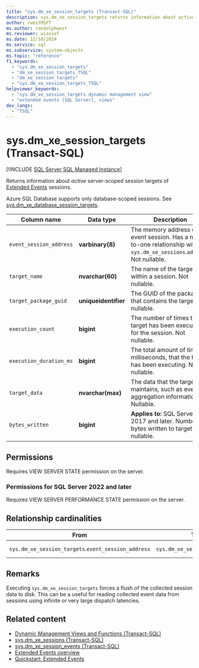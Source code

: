 ```yaml
---
title: "sys.dm_xe_session_targets (Transact-SQL)"
description: sys.dm_xe_session_targets returns information about active server-scoped session targets in extended events.
author: rwestMSFT
ms.author: randolphwest
ms.reviewer: wiassaf
ms.date: 12/10/2024
ms.service: sql
ms.subservice: system-objects
ms.topic: "reference"
f1_keywords:
  - "sys.dm_xe_session_targets"
  - "dm_xe_session_targets_TSQL"
  - "dm_xe_session_targets"
  - "sys.dm_xe_session_targets_TSQL"
helpviewer_keywords:
  - "sys.dm_xe_session_targets dynamic management view"
  - "extended events [SQL Server], views"
dev_langs:
  - "TSQL"
---
```

# sys.dm_xe_session_targets (Transact-SQL)
[!INCLUDE [SQL Server SQL Managed Instance](../../includes/applies-to-version/sql-asdbmi.md)]

Returns information about *active* server-scoped session targets of [Extended Events](../extended-events/extended-events.md) sessions.

Azure SQL Database supports only database-scoped sessions. See [sys.dm_xe_database_session_targets](sys-dm-xe-database-session-targets-azure-sql-database.md).

|Column name|Data type|Description|  
|-----------------|---------------|-----------------|  
| `event_session_address` |**varbinary(8)**|The memory address of the event session. Has a many-to-one relationship with `sys.dm_xe_sessions`.`address`. Not nullable.|  
| `target_name` |**nvarchar(60)**|The name of the target within a session. Not nullable.|  
| `target_package_guid` |**uniqueidentifier**|The GUID of the package that contains the target. Not nullable.|  
| `execution_count` |**bigint**|The number of times the target has been executed for the session. Not nullable.|  
| `execution_duration_ms` |**bigint**|The total amount of time, in milliseconds, that the target has been executing. Not nullable.|  
| `target_data` |**nvarchar(max)**|The data that the target maintains, such as event aggregation information. Nullable.|
| `bytes_written` |**bigint**|**Applies to:** SQL Server 2017 and later. Number of bytes written to target. Not nullable. |

## Permissions

Requires VIEW SERVER STATE permission on the server.  
  
### Permissions for SQL Server 2022 and later

Requires VIEW SERVER PERFORMANCE STATE permission on the server.

## Relationship cardinalities
  
|From|To|Relationship|  
|----------|--------|------------------|  
| `sys.dm_xe_session_targets`.`event_session_address` | `sys.dm_xe_sessions`.`address` |Many-to-one|

## Remarks

Executing `sys.dm_xe_session_targets` forces a flush of the collected session data to disk. This can be a useful for reading collected event data from sessions using infinite or very large dispatch latencies.

## Related content

- [Dynamic Management Views and Functions (Transact-SQL)](system-dynamic-management-views.md)
- [sys.dm_xe_sessions (Transact-SQL)](sys-dm-xe-sessions-transact-sql.md)
- [sys.dm_xe_session_events (Transact-SQL)](sys-dm-xe-session-events-transact-sql.md)
- [Extended Events overview](../extended-events/extended-events.md)
- [Quickstart: Extended Events](../extended-events/quick-start-extended-events-in-sql-server.md)
